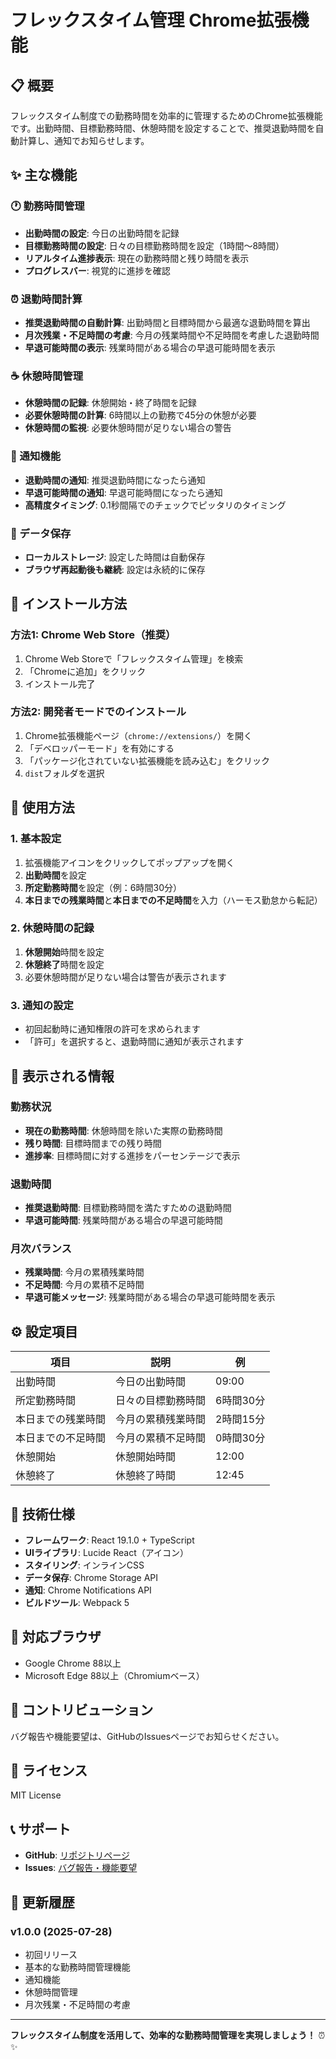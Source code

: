 # フレックスタイム管理 Chrome拡張機能

## 📋 概要

フレックスタイム制度での勤務時間を効率的に管理するためのChrome拡張機能です。出勤時間、目標勤務時間、休憩時間を設定することで、推奨退勤時間を自動計算し、通知でお知らせします。

## ✨ 主な機能

### 🕐 勤務時間管理
- **出勤時間の設定**: 今日の出勤時間を記録
- **目標勤務時間の設定**: 日々の目標勤務時間を設定（1時間〜8時間）
- **リアルタイム進捗表示**: 現在の勤務時間と残り時間を表示
- **プログレスバー**: 視覚的に進捗を確認

### ⏰ 退勤時間計算
- **推奨退勤時間の自動計算**: 出勤時間と目標時間から最適な退勤時間を算出
- **月次残業・不足時間の考慮**: 今月の残業時間や不足時間を考慮した退勤時間
- **早退可能時間の表示**: 残業時間がある場合の早退可能時間を表示

### ☕ 休憩時間管理
- **休憩時間の記録**: 休憩開始・終了時間を記録
- **必要休憩時間の計算**: 6時間以上の勤務で45分の休憩が必要
- **休憩時間の監視**: 必要休憩時間が足りない場合の警告

### 🔔 通知機能
- **退勤時間の通知**: 推奨退勤時間になったら通知
- **早退可能時間の通知**: 早退可能時間になったら通知
- **高精度タイミング**: 0.1秒間隔でのチェックでピッタリのタイミング

### 💾 データ保存
- **ローカルストレージ**: 設定した時間は自動保存
- **ブラウザ再起動後も継続**: 設定は永続的に保存

## 🚀 インストール方法

### 方法1: Chrome Web Store（推奨）
1. Chrome Web Storeで「フレックスタイム管理」を検索
2. 「Chromeに追加」をクリック
3. インストール完了

### 方法2: 開発者モードでのインストール
1. Chrome拡張機能ページ（`chrome://extensions/`）を開く
2. 「デベロッパーモード」を有効にする
3. 「パッケージ化されていない拡張機能を読み込む」をクリック
4. `dist`フォルダを選択

## 📖 使用方法

### 1. 基本設定
1. 拡張機能アイコンをクリックしてポップアップを開く
2. **出勤時間**を設定
3. **所定勤務時間**を設定（例：6時間30分）
4. **本日までの残業時間**と**本日までの不足時間**を入力（ハーモス勤怠から転記）

### 2. 休憩時間の記録
1. **休憩開始**時間を設定
2. **休憩終了**時間を設定
3. 必要休憩時間が足りない場合は警告が表示されます

### 3. 通知の設定
- 初回起動時に通知権限の許可を求められます
- 「許可」を選択すると、退勤時間に通知が表示されます

## 🎯 表示される情報

### 勤務状況
- **現在の勤務時間**: 休憩時間を除いた実際の勤務時間
- **残り時間**: 目標時間までの残り時間
- **進捗率**: 目標時間に対する進捗をパーセンテージで表示

### 退勤時間
- **推奨退勤時間**: 目標勤務時間を満たすための退勤時間
- **早退可能時間**: 残業時間がある場合の早退可能時間

### 月次バランス
- **残業時間**: 今月の累積残業時間
- **不足時間**: 今月の累積不足時間
- **早退可能メッセージ**: 残業時間がある場合の早退可能時間を表示

## ⚙️ 設定項目

| 項目 | 説明 | 例 |
|------|------|-----|
| 出勤時間 | 今日の出勤時間 | 09:00 |
| 所定勤務時間 | 日々の目標勤務時間 | 6時間30分 |
| 本日までの残業時間 | 今月の累積残業時間 | 2時間15分 |
| 本日までの不足時間 | 今月の累積不足時間 | 0時間30分 |
| 休憩開始 | 休憩開始時間 | 12:00 |
| 休憩終了 | 休憩終了時間 | 12:45 |

## 🔧 技術仕様

- **フレームワーク**: React 19.1.0 + TypeScript
- **UIライブラリ**: Lucide React（アイコン）
- **スタイリング**: インラインCSS
- **データ保存**: Chrome Storage API
- **通知**: Chrome Notifications API
- **ビルドツール**: Webpack 5

## 📱 対応ブラウザ

- Google Chrome 88以上
- Microsoft Edge 88以上（Chromiumベース）

## 🤝 コントリビューション

バグ報告や機能要望は、GitHubのIssuesページでお知らせください。

## 📄 ライセンス

MIT License

## 📞 サポート

- **GitHub**: [リポジトリページ](https://github.com/NoYu10/my-react-app)
- **Issues**: [バグ報告・機能要望](https://github.com/NoYu10/my-react-app/issues)

## 🔄 更新履歴

### v1.0.0 (2025-07-28)
- 初回リリース
- 基本的な勤務時間管理機能
- 通知機能
- 休憩時間管理
- 月次残業・不足時間の考慮

---

**フレックスタイム制度を活用して、効率的な勤務時間管理を実現しましょう！** ⏰✨ 